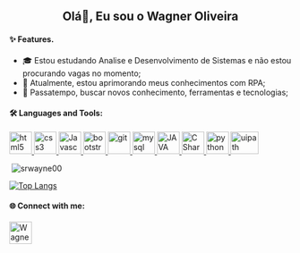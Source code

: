 <h2 align="center">Olá👋, Eu sou o Wagner Oliveira</h2>

<h4 align="left">✨ Features.</h4>

- 🎓 Estou estudando Analise e Desenvolvimento de Sistemas e não estou procurando vagas no momento;
- 🔭 Atualmente, estou aprimorando meus conhecimentos com RPA;
- 🤝 Passatempo, buscar novos conhecimento, ferramentas e tecnologias; 

<h4 align="left">🛠️ Languages and Tools:</h4>
<p align="left"> 
  <!--HTML5--><a href="https://www.w3.org/html/" target="_blank"> <img src="https://devicons.github.io/devicon/devicon.git/icons/html5/html5-original-wordmark.svg" alt="html5" width="40" height="40"/> </a> 
  
  <!--CSS3--><a href="https://www.w3schools.com/css/" target="_blank"> <img src="https://upload.wikimedia.org/wikipedia/commons/thumb/6/61/HTML5_logo_and_wordmark.svg/200px-HTML5_logo_and_wordmark.svg.png" alt="css3" width="40" height="40"/> </a> 
  
  <!--Javascript--><a href="https://www.w3schools.com/js/" target="_blank"> <img src="https://img.icons8.com/color/48/000000/javascript.png" alt="Javascript" width="40" height="40"/> </a> 
  
  <!--Bootstrap--><a href="https://getbootstrap.com" target="_blank"> <img src="https://devicons.github.io/devicon/devicon.git/icons/bootstrap/bootstrap-plain.svg" alt="bootstrap" width="40" height="40"/> </a> 
  
  <!--Git--><a href="https://git-scm.com/" target="_blank"> <img src="https://www.vectorlogo.zone/logos/git-scm/git-scm-icon.svg" alt="git" width="40" height="40"/> </a> 
   
  <!--MySql--><a href="https://www.mysql.com/" target="_blank"> <img src="https://devicons.github.io/devicon/devicon.git/icons/mysql/mysql-original-wordmark.svg" alt="mysql" width="40" height="40"/> </a> 
  
  <!--JAVA--><a href="https://www.java.com/en/" target="_blank"> <img src="<img src="https://img.icons8.com/color/48/000000/java-coffee-cup-logo.png" alt="JAVA" width="40" height="40"/> </a>           
  
  <!--C#--><a href="https://docs.microsoft.com/pt-br/dotnet/csharp/" target="_blank"> <img src="https://img.icons8.com/color/48/000000/c-plus-plus-logo.png" alt="C Sharp" width="40" height="40"/> </a> 
  
  <!--Python--><a href="https://python.org.br/" target="_blank"> <img src="https://img.icons8.com/color/48/000000/python.png" alt="python" width="40" height="40"/> </a>

  <!--RPA Uipath--><a href="https://www.uipath.com/pt/" target="_blank"> <img src="https://www.guru99.com/images/1/051818_1129_UiPathTutor5.png" alt="uipath" width="50" height="40"/> </a>  </p>

<p>&nbsp;<img align="justify" src="https://github-readme-stats.vercel.app/api?username=srwayne00&show_icons=true&locale=en" alt="srwayne00" /></p>

[![Top Langs](https://github-readme-stats.vercel.app/api/top-langs/?username=srwayne00&layout=compact)](https://github.com/anuraghazra/github-readme-stats)

<h4 align="left">🌐 Connect with me:</h4>
<a href="https://www.linkedin.com/in/wag0liveira/" ><img src="https://www.camillalichti.com/wp-content/uploads/2013/10/linkedin-ico.png" alt="Wagner Oliveira" width="40" height="40"> </a>

